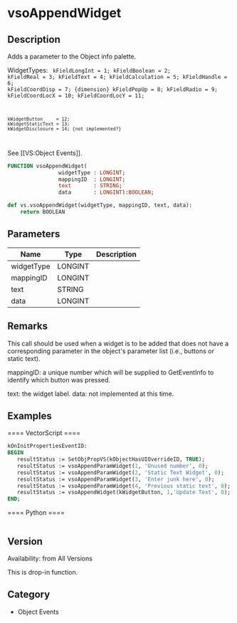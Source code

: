 # vsoAppendWidget

## Description
Adds a parameter to the Object info palette.

WidgetTypes:
<code lang="pas">
	kFieldLongInt     = 1;
	kFieldBoolean     = 2;
	kFieldReal        = 3;
	kFieldText        = 4;
	kFieldCalculation = 5;
	kFieldHandle      = 6;
	kFieldCoordDisp   = 7; {dimension}
	kFieldPopUp       = 8;
	kFieldRadio       = 9;
	kFieldCoordLocX   = 10;	
	kFieldCoordLocY   = 11;

	kWidgetButton     = 12;
	kWidgetStaticText = 13;
	kWidgetDisclosure = 14; {not implemented?}
</code>

See [[VS:Object Events]].

```pascal
FUNCTION vsoAppendWidget(
				widgetType : LONGINT;
				mappingID  : LONGINT;
				text       : STRING;
				data       : LONGINT):BOOLEAN;
```

```python
def vs.vsoAppendWidget(widgetType, mappingID, text, data):
    return BOOLEAN
```

## Parameters
|Name|Type|Description|
|---|---|---|
|widgetType|LONGINT|   |
|mappingID|LONGINT|   |
|text|STRING|   |
|data|LONGINT|   |

## Remarks
This call should be used when a widget is to be added that does not have a corresponding parameter in the object's parameter list (i.e., buttons or static text).

mappingID: a unique number which will be supplied to GetEventInfo to identify which button was pressed.

text:  the widget label.
data:  not implemented at this time.

## Examples
==== VectorScript ====
```pascal
kOnInitPropertiesEventID: 
BEGIN
   resultStatus := SetObjPropVS(kObjectHasUIOverrideID, TRUE);
   resultStatus := vsoAppendParamWidget(1, 'Unused number', 0);
   resultStatus := vsoAppendParamWidget(2, 'Static Text Widget', 0);
   resultStatus := vsoAppendParamWidget(3, 'Enter junk here', 0);
   resultStatus := vsoAppendParamWidget(4, 'Previous static text', 0);
   resultStatus := vsoAppendWidget(kWidgetButton, 1,'Update Text', 0);
END;
```
==== Python ====
```python

```

## Version
Availability: from All Versions

This is drop-in function.

## Category
* Object Events

